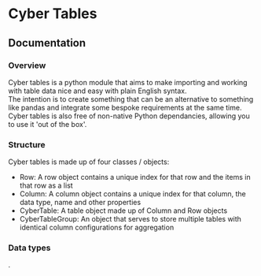 # Cyber Tables
## Documentation    
    
### Overview
Cyber tables is a python module that aims to make importing and working with table data nice and easy with plain English syntax.    
The intention is to create something that can be an alternative to something like pandas and integrate some bespoke requirements at the same time.    
Cyber tables is also free of non-native Python dependancies, allowing you to use it 'out of the box'.    

### Structure
Cyber tables is made up of four classes / objects:
- Row: A row object contains a unique index for that row and the items in that row as a list
- Column: A column object contains a unique index for that column, the data type, name and other properties
- CyberTable: A table object made up of Column and Row objects
- CyberTableGroup: An object that serves to store multiple tables with identical column configurations for aggregation

### Data types
.
